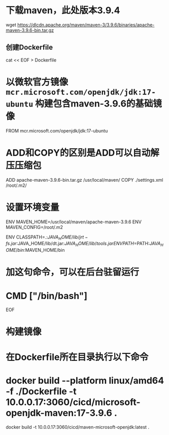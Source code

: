 
# 下载maven，此处版本3.9.4

wget https://dlcdn.apache.org/maven/maven-3/3.9.6/binaries/apache-maven-3.9.6-bin.tar.gz

## 创建Dockerfile

cat << EOF > Dockerfile

# 以微软官方镜像`mcr.microsoft.com/openjdk/jdk:17-ubuntu` 构建包含maven-3.9.6的基础镜像
FROM mcr.microsoft.com/openjdk/jdk:17-ubuntu

# ADD和COPY的区别是ADD可以自动解压压缩包
ADD apache-maven-3.9.6-bin.tar.gz /usr/local/maven/
COPY ./settings.xml /root/.m2/

# 设置环境变量
ENV MAVEN_HOME=/usr/local/maven/apache-maven-3.9.6
ENV MAVEN_CONFIG=/root/.m2

ENV CLASSPATH=.:$JAVA_HOME/lib/jrt-fs.jar:$JAVA_HOME/lib/dt.jar:$JAVA_HOME/lib/tools.jar
ENV PATH=$PATH:$JAVA_HOME/bin:$MAVEN_HOME/bin

# 加这句命令，可以在后台驻留运行
# CMD ["/bin/bash"]

EOF

# 构建镜像
# 在Dockerfile所在目录执行以下命令
# docker build --platform linux/amd64 -f ./Dockerfile -t 10.0.0.17:3060/cicd/microsoft-openjdk-maven:17-3.9.6 .

docker build -t 10.0.0.17:3060/cicd/maven-microsoft-openjdk:latest .
